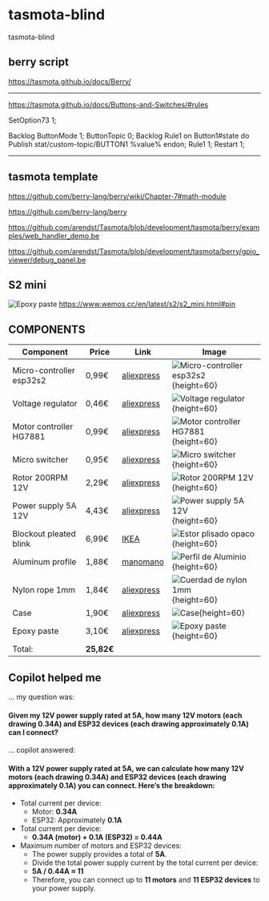 # tasmota-blind

tasmota-blind

## berry script

https://tasmota.github.io/docs/Berry/

---

https://tasmota.github.io/docs/Buttons-and-Switches/#rules

SetOption73 1;

Backlog ButtonMode 1;
ButtonTopic 0;
Backlog Rule1 on Button1#state do Publish stat/custom-topic/BUTTON1 %value% endon;
Rule1 1;
Restart 1;

---

## tasmota template

https://github.com/berry-lang/berry/wiki/Chapter-7#math-module

https://github.com/berry-lang/berry

https://github.com/arendst/Tasmota/blob/development/tasmota/berry/examples/web_handler_demo.be

https://github.com/arendst/Tasmota/blob/development/tasmota/berry/gpio_viewer/debug_panel.be

## S2 mini

![Epoxy paste](image-2.png)
https://www.wemos.cc/en/latest/s2/s2_mini.html#pin

## COMPONENTS

| Component                | Price      | Link                                                                                    | Image                                               |
| ------------------------ | ---------- | --------------------------------------------------------------------------------------- | --------------------------------------------------- |
| Micro-controller esp32s2 | 0,99€      | [aliexpress](https://es.aliexpress.com/item/1005006469381084.html)                      | ![Micro-controller esp32s2](image-6.png){height=60} |
| Voltage regulator        | 0,46€      | [aliexpress](https://es.aliexpress.com/item/1005005870392716.html)                      | ![Voltage regulator](image-5.png){height=60}        |
| Motor controller HG7881  | 0,99€      | [aliexpress](https://es.aliexpress.com/item/1005006126762079.html)                      | ![Motor controller HG7881](image-7.png){height=60}  |
| Micro switcher           | 0,95€      | [aliexpress](https://es.aliexpress.com/item/1005003536527857.html)                      | ![Micro switcher](image-8.png){height=60}           |
| Rotor 200RPM 12V         | 2,29€      | [aliexpress](https://es.aliexpress.com/item/1005004045108485.html)                      | ![Rotor 200RPM 12V](image-9.png){height=60}         |
| Power supply 5A 12V      | 4,43€      | [aliexpress](https://es.aliexpress.com/item/1005005626231303.html)                      | ![Power supply 5A 12V](image-10.png){height=60}     |
| Blockout pleated blink   | 6,99€      | [IKEA](https://www.ikea.com/es/es/p/schottis-estor-plisado-opaco-gris-oscuro-90369507/) | ![Estor plisado opaco](image-11.png){height=60}     |
| Aluminum profile         | 1,88€      | [manomano](https://www.manomano.es/p/pa-24801490)                                       | ![Perfil de Aluminio](image-13.png){height=60}      |
| Nylon rope 1mm           | 1,84€      | [aliexpress](https://es.aliexpress.com/item/1005001826069499.html)                      | ![Cuerdad de nylon 1mm](image-14.png){height=60}    |
| Case                     | 1,90€      | [aliexpress](https://es.aliexpress.com/item/1005002656761229.html)                      | ![Case](image-15.png){height=60}                    |
| Epoxy paste              | 3,10€      | [aliexpress](https://es.aliexpress.com/item/1005006124394766.html)                      | ![Epoxy paste](image-16.png){height=60}             |
| Total:                   | **25,82€** |                                                                                         |                                                     |

## Copilot helped me

... my question was:

#### Given my 12V power supply rated at 5A, how many 12V motors (each drawing 0.34A) and ESP32 devices (each drawing approximately 0.1A) can I connect?

... copilot answered:

#### With a 12V power supply rated at 5A, we can calculate how many 12V motors (each drawing 0.34A) and ESP32 devices (each drawing approximately 0.1A) you can connect. Here’s the breakdown:

- Total current per device:
  - Motor: **0.34A**
  - ESP32: Approximately **0.1A**
- Total current per device:
  - **0.34A (motor) + 0.1A (ESP32) = 0.44A**
- Maximum number of motors and ESP32 devices:
  - The power supply provides a total of **5A**.
  - Divide the total power supply current by the total current per device:
  - **5A / 0.44A ≈ 11**
  - Therefore, you can connect up to **11 motors** and **11 ESP32 devices** to your power supply.
